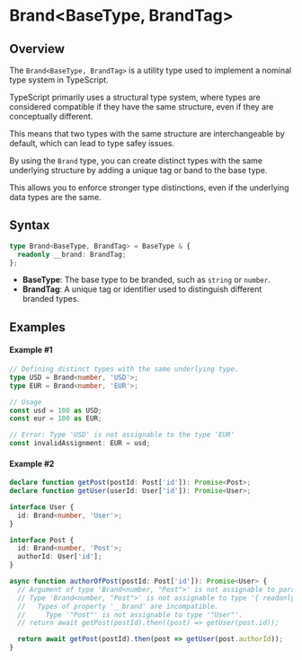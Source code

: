 # Brand\<BaseType, BrandTag>

## Overview

The `Brand<BaseType, BrandTag>` is a utility type used to implement a nominal type system in TypeScript.

TypeScript primarily uses a structural type system, where types are considered compatible if they have the same structure, even if they are conceptually different.

This means that two types with the same structure are interchangeable by default, which can lead to type safey issues.

By using the `Brand` type, you can create distinct types with the same underlying structure by adding a unique tag or band to the base type.

This allows you to enforce stronger type distinctions, even if the underlying data types are the same.

## Syntax

```ts
type Brand<BaseType, BrandTag> = BaseType & {
  readonly __brand: BrandTag;
};
```

- **BaseType**: The base type to be branded, such as `string` or `number`.
- **BrandTag**: A unique tag or identifier used to distinguish different branded types.

## Examples

#### Example #1

```ts
// Defining distinct types with the same underlying type.
type USD = Brand<number, 'USD'>;
type EUR = Brand<number, 'EUR'>;

// Usage
const usd = 100 as USD;
const eur = 100 as EUR;

// Error: Type 'USD' is not assignable to the type 'EUR'
const invalidAssignment: EUR = usd;
```

#### Example #2

```ts
declare function getPost(postId: Post['id']): Promise<Post>;
declare function getUser(userId: User['id']): Promise<User>;

interface User {
  id: Brand<number, 'User'>;
}

interface Post {
  id: Brand<number, 'Post'>;
  authorId: User['id'];
}

async function authorOfPost(postId: Post['id']): Promise<User> {
  // Argument of type 'Brand<number, "Post">' is not assignable to parameter of type 'Brand<number, "User">'.
  // Type 'Brand<number, "Post">' is not assignable to type '{ readonly __brand: "User"; }'.
  //   Types of property '__brand' are incompatible.
  //     Type '"Post"' is not assignable to type '"User"'.
  // return await getPost(postId).then((post) => getUser(post.id));

  return await getPost(postId).then(post => getUser(post.authorId));
}
```
